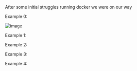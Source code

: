 After some initial struggles running docker we were on our way

Example 0:

![image](https://user-images.githubusercontent.com/68211239/160171228-ceb22847-ec86-4819-9194-2e43606d4c78.png)

Example 1:


Example 2:


Example 3:


Example 4:

